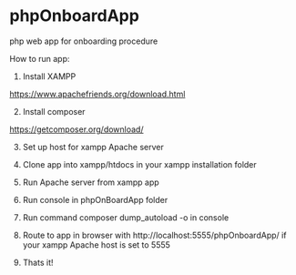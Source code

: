# phpOnboardApp
php web app for onboarding procedure

How to run app:

1) Install XAMPP 

https://www.apachefriends.org/download.html

2) Install composer 

https://getcomposer.org/download/

3) Set up host for xampp Apache server 

4) Clone app into xampp/htdocs in your xampp installation folder

5) Run Apache server from xampp app

6) Run console in phpOnBoardApp folder

7) Run command composer dump_autoload -o in console

8) Route to app in browser with http://localhost:5555/phpOnboardApp/ if your xampp Apache host is set to 5555

9) Thats it!



